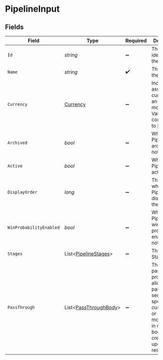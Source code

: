 # PipelineInput


## Fields

| Field                                                                                                                                                   | Type                                                                                                                                                    | Required                                                                                                                                                | Description                                                                                                                                             | Example                                                                                                                                                 |
| ------------------------------------------------------------------------------------------------------------------------------------------------------- | ------------------------------------------------------------------------------------------------------------------------------------------------------- | ------------------------------------------------------------------------------------------------------------------------------------------------------- | ------------------------------------------------------------------------------------------------------------------------------------------------------- | ------------------------------------------------------------------------------------------------------------------------------------------------------- |
| `Id`                                                                                                                                                    | *string*                                                                                                                                                | :heavy_minus_sign:                                                                                                                                      | The unique identifier of the Pipeline.                                                                                                                  | default                                                                                                                                                 |
| `Name`                                                                                                                                                  | *string*                                                                                                                                                | :heavy_check_mark:                                                                                                                                      | The name of the Pipeline.                                                                                                                               | Sales Pipeline                                                                                                                                          |
| `Currency`                                                                                                                                              | [Currency](../../Models/Components/Currency.md)                                                                                                         | :heavy_minus_sign:                                                                                                                                      | Indicates the associated currency for an amount of money. Values correspond to [ISO 4217](https://en.wikipedia.org/wiki/ISO_4217).                      | USD                                                                                                                                                     |
| `Archived`                                                                                                                                              | *bool*                                                                                                                                                  | :heavy_minus_sign:                                                                                                                                      | Whether the Pipeline is archived or not.                                                                                                                | false                                                                                                                                                   |
| `Active`                                                                                                                                                | *bool*                                                                                                                                                  | :heavy_minus_sign:                                                                                                                                      | Whether the Pipeline is active or not.                                                                                                                  | false                                                                                                                                                   |
| `DisplayOrder`                                                                                                                                          | *long*                                                                                                                                                  | :heavy_minus_sign:                                                                                                                                      | The order in which the Pipeline is displayed in the UI.                                                                                                 | 1                                                                                                                                                       |
| `WinProbabilityEnabled`                                                                                                                                 | *bool*                                                                                                                                                  | :heavy_minus_sign:                                                                                                                                      | Whether the Pipeline has win probability enabled or not.                                                                                                | true                                                                                                                                                    |
| `Stages`                                                                                                                                                | List<[PipelineStages](../../Models/Components/PipelineStages.md)>                                                                                       | :heavy_minus_sign:                                                                                                                                      | The Pipeline Stages.                                                                                                                                    |                                                                                                                                                         |
| `PassThrough`                                                                                                                                           | List<[PassThroughBody](../../Models/Components/PassThroughBody.md)>                                                                                     | :heavy_minus_sign:                                                                                                                                      | The pass_through property allows passing service-specific, custom data or structured modifications in request body when creating or updating resources. |                                                                                                                                                         |